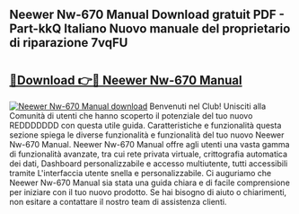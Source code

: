 ## Neewer Nw-670 Manual Download gratuit PDF - Part-kkQ Italiano Nuovo manuale del proprietario di riparazione 7vqFU

# <h2><a href="http://df9zmm7.blite.top/?on=Neewer+Nw-670+Manual">🔗Download 👉🔴 Neewer Nw-670 Manual</a></h2>

[![Neewer Nw-670 Manual download](https://i.imgur.com/lujVjoI.png)](http://df9zmm7.blite.top/?on=Neewer+Nw-670+Manual)
Benvenuti nel Club! Unisciti alla Comunità di utenti che hanno scoperto il potenziale del tuo nuovo REDDDDDDD con questa utile guida. Caratteristiche e funzionalità questa sezione spiega le diverse funzionalità e funzionalità del tuo nuovo Neewer Nw-670 Manual. Neewer Nw-670 Manual offre agli utenti una vasta gamma di funzionalità avanzate, tra cui rete privata virtuale, crittografia automatica dei dati, Dashboard personalizzabile e accesso multiutente, tutti accessibili tramite L'interfaccia utente snella e personalizzabile. Ci auguriamo che Neewer Nw-670 Manual sia stata una guida chiara e di facile comprensione per iniziare con il tuo nuovo prodotto. Se hai bisogno di aiuto o chiarimenti, non esitare a contattare il nostro team di assistenza clienti.
